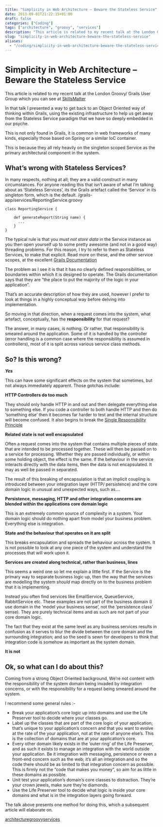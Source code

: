 ```yaml
---
title: "Simplicity in Web Architecture – Beware the Stateless Service"
date: 2013-09-01T21:22:15+01:00
draft: false
categories: ["Coding"]
tags: ["architecture", "groovy", "services"]
description: "This article is related to my recent talk at the London Groovy/ Grails User Group which you can see at [SkillsMatter](http://skillsmatter.com/podcast/groovy-gra..."
slug: "simplicity-in-web-architecture-beware-the-stateless-service"
aliases:
  - "/coding/simplicity-in-web-architecture-beware-the-stateless-service/"
---
```


# Simplicity in Web Architecture – Beware the Stateless Service

This article is related to my recent talk at the London Groovy/ Grails User Group which you can see at [SkillsMatter](http://skillsmatter.com/podcast/groovy-grails/all-hail-the-command-object-are-stateless-services-the-only-way)

In that talk I presented a way to get back to an Object Oriented way of thinking within Grails, using the existing infrastructure to help us get away from the Stateless Service paradigm that we have so deeply embedded in our psyche.

This is not only found in Grails, it is common in web frameworks of many kinds, especially those based on Spring or a similar IoC container.

This is because they all rely heavily on the singleton scoped Service as the primary architectural component in the system.

## What’s wrong with Stateless Services?

In many respects, nothing at all; they are a valid construct in many circumstances. For anyone reading this that isn’t aware of what I’m talking about as ‘Stateless Services’, its the Grails artefact called the ‘Service’ in its singleton form, which is the default. /grails-app/services/ReportingService.groovy
    
    
    class ReportingService {
    
        def generateReport(String name) {
          ...
        }
    }

The typical rule is that you _must not store data_ in the Service instance as you then open yourself up to some pretty awesome (and not in a good way) threading problems. For this reason, I try to refer to them as Stateless Services, to make that explicit. Read more on these, and the other service scopes, at the excellent [Grails Documentation](http://grails.org/doc/latest/guide/services.html)

The problem as I see it is that it has no clearly defined responsibilities, or boundaries within which it is designed to operate. The Grails documentation says that they are “the place to put the majority of the logic in your application”.

That’s an accurate description of how they are used, however I prefer to look at things in a highly conceptual way before delving into implementation.

So moving in that direction, when a request comes into the system, what artefact, conceptually, has the **responsibility** for that request?

The answer, in many cases, is nothing. Or rather, that responsibility is smeared around the application. Some of it is handled by the controller (error handling is a common case where the responsibility is assumed in controllers), most of it is split across various service class methods.

## So? Is this wrong?

**_Yes_**

This can have some significant effects on the system that sometimes, but not always immediately apparent. Those gotchas include:

**HTTP Controllers do too much**

They should only handle HTTP in and out and then delegate everything else to something else. If you code a controller to both handle HTTP and then do ‘something else’ then it becomes far harder to test and the internal structure will become confused. It also begins to break the [Single Responsibility Principle](http://codebetter.com/karlseguin/2008/12/05/get-solid-single-responsibility-principle/)

**Related state is not well encapsulated**

Often a request comes into the system that contains multiple pieces of state that are intended to be processed together. These will then be passed on to a service for processing. Whether they are passed individually, or within some holding object, the effect is the same. If the behaviour in the service interacts directly with the data items, then the data is not encapsulated. It may as well be passed in separated.

The result of this breaking of encapsulation is that an implicit coupling is introduced between your integration layer (HTTP/ persistence) and the core domain logic in unusual and unexpected ways, such as…​.

**Persistence, messaging, HTTP and other integration concerns are blended within the applications core domain logic**

This is an extremely common source of complexity in a system. Your domain logic should do nothing apart from model your business problem. Everything else is integration.

**State and the behaviour that operates on it are split**

This breaks encapsulation and spreads the behaviour across the system. It is not possible to look at any one piece of the system and understand the processes that will work upon it.

**Services are created along technical, rather than business, lines**

This seems a weird one so let me explain a little first. If the Service is the primary way to separate business logic up, then the way that the services are modelling the system _should_ map directly on to the business problem that it is implementing.

Instead you often find services like EmailService, QueueService, RabbitService etc. These examples are not part of the business domain (I use domain in the ‘model your business sense’, not the ‘persistence class’ sense). They are purely technical items and as such are not part of your core domain logic.

The fact that they exist at the same level as any business services results in confusion as it serves to blur the divide between the core domain and the surrounding integration; and so the seed is sewn for developers to think that integration code is somehow as important as the system domain.

**It is not**

## Ok, so what can I do about this?

Coming from a strong Object Oriented background, We’re not content with the responsibility of the system domain being invaded by integration concerns, or with the responsibility for a request being smeared around the system.

I recommend some general rules :-

  * Break your application’s core logic up into domains and use the Life Preserver tool to decide where your classes go.
  * Label up the classes that are part of the core logic of your application; that’s unique to your application’s concern and that you want to evolve at the rate of the your application, not at the rate of anyone else’s. This is the collection of domains that are at your application’s core.
  * Every other domain likely exists in the ‘outer ring’ of the Life Preserver, and as such it exists to manage an integration with the world outside your application. Be it integration with messaging, persistence or even a front-end concern such as the web; it’s all an integration and so the code there should be as limited to that integration concern as possible. This is firmly not the “code that makes you money”, so aim for as little in these domains as possible.
  * Unit test your application’s domain’s core classes to distraction. They’re your crown jewels, make sure they’re diamonds.
  * Use the Life Preserver tool to decide what logic is inside your core domains and what is in the integration layers going forward.

The talk above presents one method for doing this, which a subsequent article will elaborate on.

[architecture](https://daviddawson.me/tag/architecture/)[groovy](https://daviddawson.me/tag/groovy/)[services](https://daviddawson.me/tag/services/)
